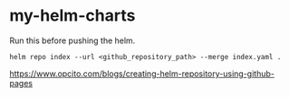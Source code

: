 # my-helm-charts

Run this before pushing the helm.
```
helm repo index --url <github_repository_path> --merge index.yaml .
```

https://www.opcito.com/blogs/creating-helm-repository-using-github-pages
